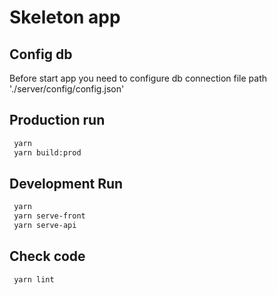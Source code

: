 # Skeleton app

## Config db
Before start app you need to configure db connection
file path './server/config/config.json'  

## Production run

```sh
 yarn
 yarn build:prod
```

## Development Run

```sh
 yarn
 yarn serve-front
 yarn serve-api
```
## Check code

```sh
 yarn lint
```